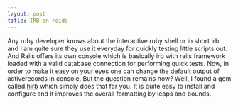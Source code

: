 ```yaml
---
layout: post
title: IRB on roids
---
```


Any ruby developer knows about the interactive ruby shell or in short irb and I am quite sure they use it everyday for quickly testing little scripts out. And Rails offers its own console which is basically irb with rails framework loaded with a valid database connection for performing quick tests. Now, in order to make it easy on your eyes one can change the default output of activerecords in console. But the question remains how? Well, I found a gem called [hirb](<http://tagaholic.me/2009/03/13/hirb-irb-on-the-good-stuff.html>) which simply does that for you. It is quite easy to install and configure and it improves the overall formatting by leaps and bounds.